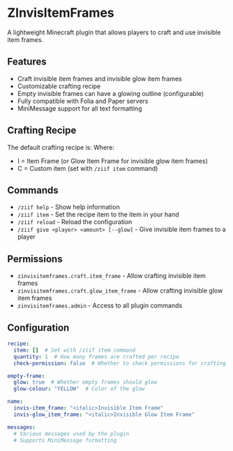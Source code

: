 # ZInvisItemFrames

A lightweight Minecraft plugin that allows players to craft and use invisible item frames.

## Features

- Craft invisible item frames and invisible glow item frames
- Customizable crafting recipe
- Empty invisible frames can have a glowing outline (configurable)
- Fully compatible with Folia and Paper servers
- MiniMessage support for all text formatting

## Crafting Recipe

The default crafting recipe is:
Where:
- I = Item Frame (or Glow Item Frame for invisible glow item frames)
- C = Custom item (set with `/ziif item` command)

## Commands

- `/ziif help` - Show help information
- `/ziif item` - Set the recipe item to the item in your hand
- `/ziif reload` - Reload the configuration
- `/ziif give <player> <amount> [--glow]` - Give invisible item frames to a player

## Permissions

- `zinvisitemframes.craft.item_frame` - Allow crafting invisible item frames
- `zinvisitemframes.craft.glow_item_frame` - Allow crafting invisible glow item frames
- `zinvisitemframes.admin` - Access to all plugin commands

## Configuration

```yaml
recipe:
  item: []  # Set with /ziif item command
  quantity: 1  # How many frames are crafted per recipe
  check-permission: false  # Whether to check permissions for crafting

empty-frame:
  glow: true  # Whether empty frames should glow
  glow-colour: "YELLOW"  # Color of the glow

name:
  invis-item_frame: "<italic>Invisible Item Frame"
  invis-glow_item_frame: "<italic>Invisible Glow Item Frame"

messages:
  # Various messages used by the plugin
  # Supports MiniMessage formatting


